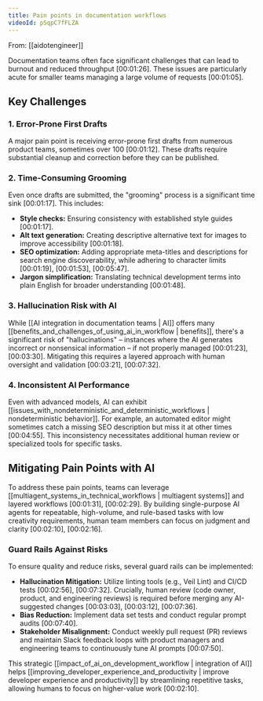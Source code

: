 ```yaml
---
title: Pain points in documentation workflows
videoId: pSqpC7fFLZA
---
```


From: [[aidotengineer]] <br/> 

Documentation teams often face significant challenges that can lead to burnout and reduced throughput <a class="yt-timestamp" data-t="00:01:26">[00:01:26]</a>. These issues are particularly acute for smaller teams managing a large volume of requests <a class="yt-timestamp" data-t="00:01:05">[00:01:05]</a>.

## Key Challenges

### 1. Error-Prone First Drafts
A major pain point is receiving error-prone first drafts from numerous product teams, sometimes over 100 <a class="yt-timestamp" data-t="00:01:12">[00:01:12]</a>. These drafts require substantial cleanup and correction before they can be published.

### 2. Time-Consuming Grooming
Even once drafts are submitted, the "grooming" process is a significant time sink <a class="yt-timestamp" data-t="00:01:17">[00:01:17]</a>. This includes:
*   **Style checks:** Ensuring consistency with established style guides <a class="yt-timestamp" data-t="00:01:17">[00:01:17]</a>.
*   **Alt text generation:** Creating descriptive alternative text for images to improve accessibility <a class="yt-timestamp" data-t="00:01:18">[00:01:18]</a>.
*   **SEO optimization:** Adding appropriate meta-titles and descriptions for search engine discoverability, while adhering to character limits <a class="yt-timestamp" data-t="00:01:19">[00:01:19]</a>, <a class="yt-timestamp" data-t="00:01:53">[00:01:53]</a>, <a class="yt-timestamp" data-t="00:05:47">[00:05:47]</a>.
*   **Jargon simplification:** Translating technical development terms into plain English for broader understanding <a class="yt-timestamp" data-t="00:01:48">[00:01:48]</a>.

### 3. Hallucination Risk with AI
While [[AI integration in documentation teams | AI]] offers many [[benefits_and_challenges_of_using_ai_in_workflow | benefits]], there's a significant risk of "hallucinations" – instances where the AI generates incorrect or nonsensical information – if not properly managed <a class="yt-timestamp" data-t="00:01:23">[00:01:23]</a>, <a class="yt-timestamp" data-t="00:03:30">[00:03:30]</a>. Mitigating this requires a layered approach with human oversight and validation <a class="yt-timestamp" data-t="00:03:21">[00:03:21]</a>, <a class="yt-timestamp" data-t="00:07:32">[00:07:32]</a>.

### 4. Inconsistent AI Performance
Even with advanced models, AI can exhibit [[issues_with_nondeterministic_and_deterministic_workflows | nondeterministic behavior]]. For example, an automated editor might sometimes catch a missing SEO description but miss it at other times <a class="yt-timestamp" data-t="00:04:55">[00:04:55]</a>. This inconsistency necessitates additional human review or specialized tools for specific tasks.

## Mitigating Pain Points with AI

To address these pain points, teams can leverage [[multiagent_systems_in_technical_workflows | multiagent systems]] and layered workflows <a class="yt-timestamp" data-t="00:01:31">[00:01:31]</a>, <a class="yt-timestamp" data-t="00:02:29">[00:02:29]</a>. By building single-purpose AI agents for repeatable, high-volume, and rule-based tasks with low creativity requirements, human team members can focus on judgment and clarity <a class="yt-timestamp" data-t="00:02:10">[00:02:10]</a>, <a class="yt-timestamp" data-t="00:02:16">[00:02:16]</a>.

### Guard Rails Against Risks
To ensure quality and reduce risks, several guard rails can be implemented:
*   **Hallucination Mitigation:** Utilize linting tools (e.g., Veil Lint) and CI/CD tests <a class="yt-timestamp" data-t="00:02:56">[00:02:56]</a>, <a class="yt-timestamp" data-t="00:07:32">[00:07:32]</a>. Crucially, human review (code owner, product, and engineering reviews) is required before merging any AI-suggested changes <a class="yt-timestamp" data-t="00:03:03">[00:03:03]</a>, <a class="yt-timestamp" data-t="00:03:12">[00:03:12]</a>, <a class="yt-timestamp" data-t="00:07:36">[00:07:36]</a>.
*   **Bias Reduction:** Implement data set tests and conduct regular prompt audits <a class="yt-timestamp" data-t="00:07:40">[00:07:40]</a>.
*   **Stakeholder Misalignment:** Conduct weekly pull request (PR) reviews and maintain Slack feedback loops with product managers and engineering teams to continuously tune AI prompts <a class="yt-timestamp" data-t="00:07:50">[00:07:50]</a>.

This strategic [[impact_of_ai_on_development_workflow | integration of AI]] helps [[improving_developer_experience_and_productivity | improve developer experience and productivity]] by streamlining repetitive tasks, allowing humans to focus on higher-value work <a class="yt-timestamp" data-t="00:02:10">[00:02:10]</a>.